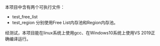 本项目中含有两个可执行文件：
* test_free_list
* test_region
分别使用Free List内存池和Region内存池。

经测试，本项目能在linux系统上使用gcc、在Windows10系统上使用VS 2019正确编译运行。